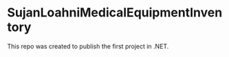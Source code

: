 # SujanLoahniMedicalEquipmentInventory
This repo was created to publish the first project in .NET. 
